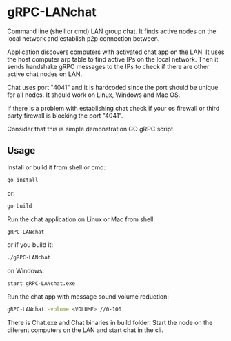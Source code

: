 # gRPC-LANchat

Command line (shell or cmd) LAN group chat. It finds active nodes on the local network and establish p2p connection between. 

Application discovers computers with activated chat app on the LAN. It uses the host computer arp table to find active IPs on the local network. Then it sends handshake gRPC messages to the IPs to check if there are other active chat nodes on LAN. 

Chat uses port "4041" and it is hardcoded since the port should be unique for all nodes. 
It should work on Linux, Windows and Mac OS.

If there is a problem with establishing chat check if your os firewall or third party firewall is blocking the port "4041".

Consider that this is simple demonstration GO gRPC script. 

## Usage
Install or build it from shell or cmd:

```sh
go install 
```
or:
```sh
go build 
```
Run the chat application on Linux or Mac from shell:
```sh
gRPC-LANchat
```
or if you build it:
```sh
./gRPC-LANchat
```
on Windows:
```sh
start gRPC-LANchat.exe
```

Run the chat app with message sound volume reduction:
```sh
gRPC-LANchat -volume <VOLUME> //0-100
```
There is Chat.exe and Chat binaries in build folder.
Start the node on the diferent computers on the LAN and start chat in the cli.

